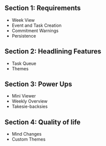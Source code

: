 ## Section 1: Requirements
- Week View
- Event and Task Creation
- Commitment Warnings
- Persistence

## Section 2: Headlining Features
- Task Queue
- Themes

## Section 3: Power Ups
- Mini Viewer
- Weekly Overview
- Takesie-backsies

## Section 4: Quality of life
- Mind Changes
- Custom Themes